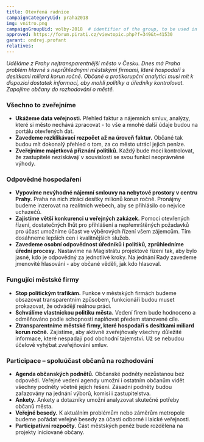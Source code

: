 ```yaml
---
title: Otevřená radnice
campaignCategoryUid: praha2018
img: vnitro.png
campaignGroupUid: volby-2018  # identifier of the group, to be used in program point
approved: https://forum.pirati.cz/viewtopic.php?f=349&t=41530
garant: ondrej.profant
relatives:
---
```


*Uděláme z Prahy nejtransparentnější město v Česku. Dnes má Praha problém hlavně
s neprůhlednými městskými firmami, které hospodaří s desítkami miliard korun ročně.
Občané a protikorupční analytici musí mít k dispozici dostatek informací, aby mohli
politiky a úředníky kontrolovat. Zapojíme občany do rozhodování o městě.*

### Všechno to zveřejníme
* **Ukážeme data veřejnosti.** Přehled faktur a nájemních smluv, analýzy, které si město
nechává zpracovat - to vše a mnohé další údaje budou na portálu otevřených dat.
* **Zavedeme rozklikávací rozpočet až na úroveň faktur.** Občané tak budou mít dokonalý přehled o tom, za co město utrácí jejich peníze.
* **Zveřejníme majetková přiznání politiků.** Každý bude moci kontrolovat, že
zastupitelé nezískávají v souvislosti se svou funkcí neoprávněné výhody.

### Odpovědné hospodaření
* **Vypovíme nevýhodné nájemní smlouvy na nebytové prostory v centru Prahy.**
Praha na nich ztrácí desítky milionů korun ročně. Pronájmy budeme inzerovat na
realitních webech, aby se přihlásilo co nejvíce uchazečů.
* **Zajistíme větší konkurenci u veřejných zakázek.** Pomocí otevřených řízení,
dostatečných lhůt pro přihlášení a nepřemrštěných požadavků pro účast umožníme
účast ve výběrových řízení všem zájemcům. Tím dosáhneme lepších cen i
kvalitnějších služeb.
* **Zavedeme osobní odpovědnost úředníků i politiků, zprůhledníme úřední procesy.** Nastavíme na Magistrátu projektové řízení tak, aby bylo jasné, kdo je
odpovědný za jednotlivé kroky. Na jednání Rady zavedeme jmenovité hlasování -
aby občané věděli, jak kdo hlasoval.

### Fungující městské firmy
* **Stop politickým trafikám.** Funkce v městských firmách budeme obsazovat
transparentním způsobem, funkcionáři budou muset prokazovat, že odvádějí reálnou
práci.
* **Schválíme vlastnickou politiku města.** Vedení firem bude hodnoceno a
odměňováno podle schopnosti naplňovat předem stanovené cíle.
* **Ztransparentníme městské firmy​, které hospodaří s desítkami miliard korun ročně.**
Zajistíme, aby aktivně zveřejňovaly všechny důležité informace, které nespadají pod
obchodní tajemství. Už se nebudou účelově vyhýbat zveřejňování smluv.

### Participace – spoluúčast občanů na rozhodování
* **Agenda občanských podnětů.** Občanské podněty nezůstanou bez odpovědi.
Veřejné vedení agendy umožní i ostatním občanům vidět všechny podněty včetně jejich řešení. Zásadní podněty budou zařazovány na jednání výborů, komisí i
zastupitelstva.
* **Ankety.** Ankety a dotazníky umožní analyzovat skutečné potřeby občanů města.
* **Veřejné besedy.** K aktuálním problémům nebo záměrům metropole budeme pořádat
veřejné besedy za účasti odborné i laické veřejnosti.
* **Participativní rozpočty.** Část městských peněz bude rozdělena na projekty
iniciované občany.
